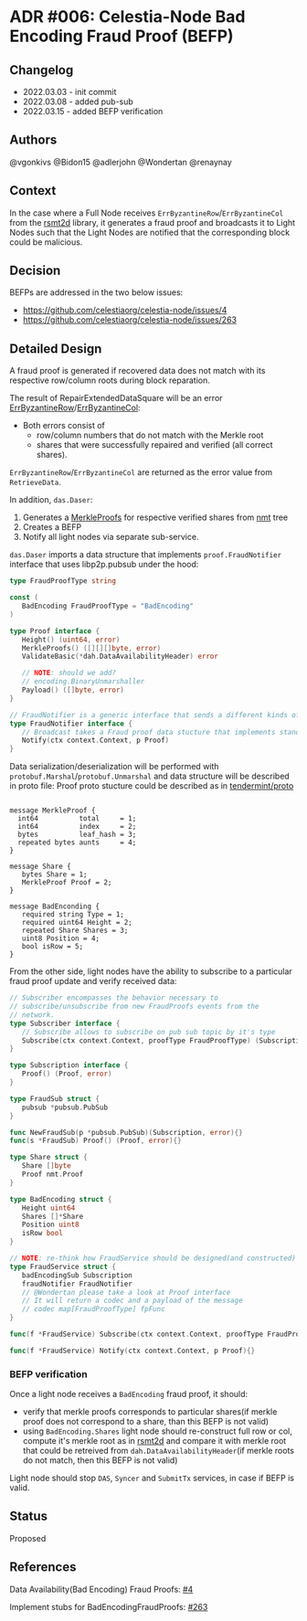 # ADR #006: Celestia-Node Bad Encoding Fraud Proof (BEFP)

## Changelog

- 2022.03.03 - init commit
- 2022.03.08 - added pub-sub
- 2022.03.15 - added BEFP verification

## Authors

@vgonkivs @Bidon15 @adlerjohn @Wondertan @renaynay
 
## Context

In the case where a Full Node receives `ErrByzantineRow`/`ErrByzantineCol` from the [rsmt2d](https://github.com/celestiaorg/rsmt2d) library, it generates a fraud proof and broadcasts it to Light Nodes such that the Light Nodes are notified that the corresponding block could be malicious.

## Decision

BEFPs are addressed in the two below issues:

- https://github.com/celestiaorg/celestia-node/issues/4
- https://github.com/celestiaorg/celestia-node/issues/263

## Detailed Design
A fraud proof is generated if recovered data does not match with its respective row/column roots during block reparation. 

The result of RepairExtendedDataSquare will be an error [ErrByzantineRow](https://github.com/celestiaorg/rsmt2d/blob/f34ec414859fc834835ea97ed54300404eec1ac5/extendeddatacrossword.go#L18-L22)/[ErrByzantineCol](https://github.com/celestiaorg/rsmt2d/blob/f34ec414859fc834835ea97ed54300404eec1ac5/extendeddatacrossword.go#L28-L32):

- Both errors consist of 
  - row/column numbers that do not match with the Merkle root
  - shares that were successfully repaired and verified (all correct shares).

`ErrByzantineRow`/`ErrByzantineCol` are returned as the error value from `RetrieveData`. 

In addition, `das.Daser`:

1. Generates a [MerkleProofs](https://github.com/celestiaorg/nmt/blob/master/proof.go#L17) for respective verified shares from [nmt](https://github.com/celestiaorg/nmt/blob/master/nmt.go) tree
2. Creates a BEFP
3. Notify all light nodes via separate sub-service.

`das.Daser` imports a data structure that implements `proof.FraudNotifier` interface that uses libp2p.pubsub under the hood:


```go
type FraudProofType string

const (
   BadEncoding FraudProofType = "BadEncoding"
)

type Proof interface {
   Height() (uint64, error)
   MerkleProofs() ([][][]byte, error)
   ValidateBasic(*dah.DataAvailabilityHeader) error

   // NOTE: should we add?
   // encoding.BinaryUnmarshaller
   Payload() ([]byte, error)
}
```

```go
// FraudNotifier is a generic interface that sends a different kinds of fraud proofs to all subscribed on particular topic nodes
type FraudNotifier interface {
   // Broadcast takes a Fraud proof data stucture that implements standart BinaryMarshal interface and sends data to light nodes using libp2p pub-sub under the hood.
   Notify(ctx context.Context, p Proof)  
}
```

Data serialization/deserialization will be performed with `protobuf.Marshal`/`protobuf.Unmarshal` and data structure will be described in proto file:
Proof proto stucture could be described as in [tendermint/proto](https://github.com/tendermint/tendermint/blob/master/proto/tendermint/crypto/proof.proto#L8)
```proto3

message MerkleProof {
  int64          total     = 1;
  int64          index     = 2;
  bytes          leaf_hash = 3;
  repeated bytes aunts     = 4;
}

message Share {
   bytes Share = 1;
   MerkleProof Proof = 2;
}

message BadEnconding {
   required string Type = 1;
   required uint64 Height = 2;
   repeated Share Shares = 3;
   uint8 Position = 4;
   bool isRow = 5;
}
```

From the other side, light nodes have the ability to subscribe to a particular fraud proof update and verify received data:

```go
// Subscriber encompasses the behavior necessary to
// subscribe/unsubscribe from new FraudProofs events from the
// network.
type Subscriber interface {
   // Subscribe allows to subscribe on pub sub topic by it's type
   Subscribe(ctx context.Context, proofType FraudProofType) (Subscription, error)
}
```

```go
type Subscription interface {
   Proof() (Proof, error)
}

type FraudSub struct {
   pubsub *pubsub.PubSub 
}

func NewFraudSub(p *pubsub.PubSub)(Subscription, error){}
func(s *FraudSub) Proof() (Proof, error){}
```

```go
type Share struct {
   Share []byte
   Proof nmt.Proof
}

type BadEncoding struct {
   Height uint64
   Shares []*Share
   Position uint8
   isRow bool
}
```

```go
// NOTE: re-think how FraudService should be designed(and constructed) for full nodes and for light nodes
type FraudService struct {
   badEncodingSub Subscription
   fraudNotifier FraudNotifier
   // @Wondertan please take a look at Proof interface
   // It will return a codec and a payload of the message
   // codec map[FraudProofType] fpFunc
}

func(f *FraudService) Subscribe(ctx context.Context, proofType FraudProofType) (Subscription, error){}

func(f *FraudService) Notify(ctx context.Context, p Proof){}
```
### BEFP verification
Once a light node receives a `BadEncoding` fraud proof, it should:
* verify that merkle proofs corresponds to particular shares(if merkle proof does not correspond to a share, than this BEFP is not valid)
* using `BadEncoding.Shares` light node should re-construct full row or col, compute it's merkle root as in [rsmt2d](https://github.com/celestiaorg/rsmt2d/blob/master/extendeddatacrossword.go#L410) and compare it with merkle root that could be retreived from `dah.DataAvailabilityHeader`(if merkle roots do not match, then this BEFP is not valid)

Light node should stop `DAS`, `Syncer` and `SubmitTx` services, in case if BEFP is valid.
## Status
Proposed

## References

Data Availability(Bad Encoding) Fraud Proofs: [#4](https://github.com/celestiaorg/celestia-node/issues/4)
   
Implement stubs for BadEncodingFraudProofs: [#263](https://github.com/celestiaorg/celestia-node/issues/263) 
